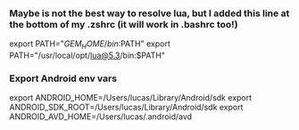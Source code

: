 ### Maybe is not the best way to resolve lua, but I added this line at the bottom of my .zshrc (it will work in .bashrc too!)

export PATH="$GEM_HOME/bin:$PATH"
export PATH="/usr/local/opt/lua@5.3/bin:$PATH"

### Export Android env vars

export ANDROID_HOME=/Users/lucas/Library/Android/sdk
export ANDROID_SDK_ROOT=/Users/lucas/Library/Android/sdk
export ANDROID_AVD_HOME=/Users/lucas/.android/avd
